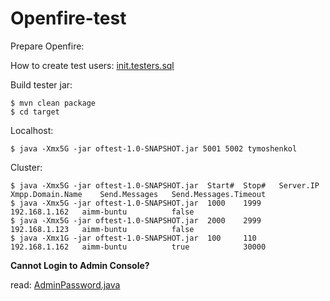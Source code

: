 # Openfire-test

Prepare Openfire: 

How to create test users: [init.testers.sql](src/main/resources/db/init.testers.sql)

Build tester jar: 

    $ mvn clean package
    $ cd target

Localhost:

    $ java -Xmx5G -jar oftest-1.0-SNAPSHOT.jar 5001 5002 tymoshenkol
   
Cluster:

    $ java -Xmx5G -jar oftest-1.0-SNAPSHOT.jar  Start#  Stop#   Server.IP       Xmpp.Domain.Name    Send.Messages   Send.Messages.Timeout
    $ java -Xmx5G -jar oftest-1.0-SNAPSHOT.jar  1000    1999    192.168.1.162   aimm-buntu          false           
    $ java -Xmx5G -jar oftest-1.0-SNAPSHOT.jar  2000    2999    192.168.1.123   aimm-buntu          false           
    $ java -Xmx1G -jar oftest-1.0-SNAPSHOT.jar  100     110     192.168.1.162   aimm-buntu          true            30000

**Cannot Login to Admin Console?**

read: [AdminPassword.java](src/test/java/com/test/AdminPassword.java)